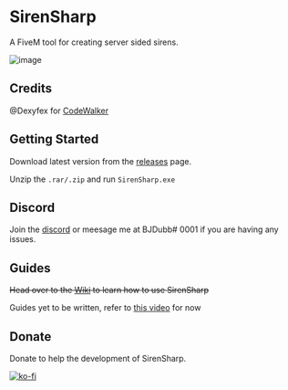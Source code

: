 
# SirenSharp

A FiveM tool for creating server sided sirens.

![image](https://github.com/BJDubb/SirenSharp/assets/47697544/7c4d7d52-226e-486a-971d-5a449bd11e65)



## Credits

@Dexyfex for [CodeWalker](https://github.com/dexyfex/CodeWalker)


## Getting Started

Download latest version from the [releases](https://github.com/BJDubb/SirenSharp/releases/latest) page.

Unzip the `.rar/.zip` and run `SirenSharp.exe`


## Discord

Join the [discord](https://discord.gg/GCMRtBNCXR) or meesage me at BJDubb\# 0001 if you are having any issues.

    
## Guides

~~Head over to the [Wiki](https://github.com/BJDubb/SirenSharp/wiki/Guides) to learn how to use SirenSharp~~

Guides yet to be written, refer to [this video](https://youtu.be/oTv3mVHZAK0) for now



## Donate

Donate to help the development of SirenSharp.

[![ko-fi](https://ko-fi.com/img/githubbutton_sm.svg)](https://ko-fi.com/T6T0L425H)
